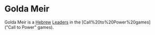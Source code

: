 # Golda Meir

Golda Meir is a [Hebrew](Hebrew) [Leaders](leader) in the [Call%20to%20Power%20games]("Call to Power" games).